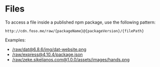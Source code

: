 <!--email_off-->
# Files

To access a file inside a published npm package, use the following pattern:

```
http://cdn.foso.me/raw/{packageName}@{packageVersion}/{filePath}
```

Examples:

* [/raw/dat@6.8.6/img/dat-website.png](http://cdn.foso.me/raw/dat@6.8.6/img/dat-website.png)
* [/raw/express@4.10.4/package.json](http://cdn.foso.me/raw/express@4.10.4/package.json)
* [/raw/zeke.sikelianos.com@1.0.0/assets/images/hands.png](http://cdn.foso.me/raw/zeke.sikelianos.com@1.0.0/assets/images/hands.png)
<!--/email_off-->
